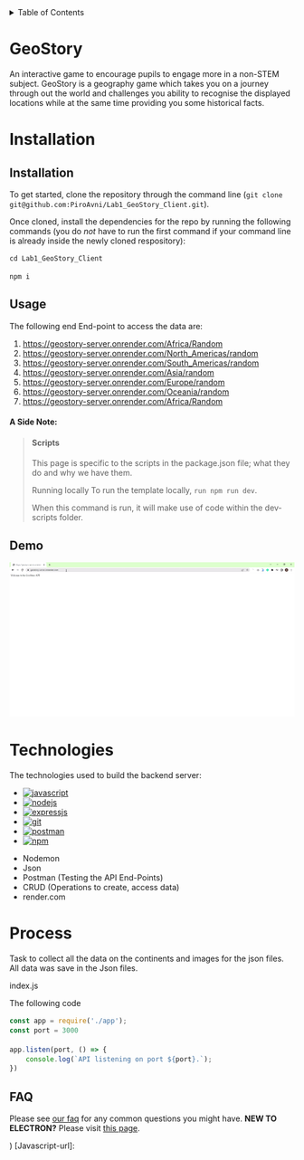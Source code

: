 <!-- TABLE OF CONTENTS -->
<details>
  <summary>Table of Contents</summary>
  <ol>
    <li>
      <a href="#GeoStory">About The Project</a>
    </li>
    <li><a href="#Installation">Installation </a></li>
    <li><a href="#usage">Usage</a></li>
    <li><a href="#Technologies">Technologies</a></li>
    <li><a href="#contributing">Contributing</a></li>
    <li><a href="#license">License</a></li>
    <li><a href="#contact">Contact</a></li>
    <li><a href="#acknowledgments">Acknowledgments</a></li>
  </ol>
</details>



<!-- ABOUT THE PROJECT -->
# GeoStory 

An interactive game to encourage pupils to engage more in a non-STEM subject.
GeoStory is a geography game which takes you on a journey through out the world and challenges you ability to recognise the displayed locations while at the same time providing you some historical facts.

<!-- Installation & usage -->
# Installation



## Installation

To get started, clone the repository through the command line (`git clone git@github.com:PiroAvni/Lab1_GeoStory_Client.git`). 

Once cloned, install the dependencies for the repo by running the following commands (you do _not_ have to run the first command if your command line is already inside the newly cloned respository):


```
cd Lab1_GeoStory_Client

npm i

```


## Usage

 The following end End-point to access the data are:

1. https://geostory-server.onrender.com/Africa/Random
2. https://geostory-server.onrender.com/North_Americas/random
3. https://geostory-server.onrender.com/South_Americas/random
4. https://geostory-server.onrender.com/Asia/random
5. https://geostory-server.onrender.com/Europe/random
6. https://geostory-server.onrender.com/Oceania/random
7. https://geostory-server.onrender.com/Africa/Random


 #### A Side Note:

> #### Scripts
>This page is specific to the scripts in the package.json file; what they do and why we have them.
>
>Running locally
>To run the template locally, `run npm run dev`.
>
>When this command is run, it will make use of code within the dev-scripts folder.
>



## Demo
![Demo](https://github.com/PiroAvni/Lab1_GeoStory_Server/blob/main/Demo.gif "Demo")


# Technologies

The technologies used to build the backend server:

* [![javascript](https://img.shields.io/badge/JavaScript-323330?style=for-the-badge&logo=javascript&logoColor=F7DF1E)](https://developer.mozilla.org/en-US/docs/Web/)
* [![nodejs](https://img.shields.io/badge/Node.js-339933?style=for-the-badge&logo=nodedotjs&logoColor=white)](https://nodejs.org/en)
* [![expressjs](https://img.shields.io/badge/Express.js-000000?style=for-the-badge&logo=express&logoColor=white)](https://expressjs.com/)
* [![git](https://img.shields.io/badge/GIT-E44C30?style=for-the-badge&logo=git&logoColor=white)](https://git-scm.com/)
* [![postman](https://img.shields.io/badge/Postman-FF6C37?style=for-the-badge&logo=Postman&logoColor=white)](https://www.postman.com/)
* [![npm](https://img.shields.io/badge/npm-CB3837?style=for-the-badge&logo=npm&logoColor=white)](https://www.npmjs.com/)
- Nodemon
 - Json
 - Postman (Testing the API End-Points)
 - CRUD (Operations to create, access data)
 - render.com

# Process

 Task to collect all the data on the continents and images for the json files.
 All data was save in the Json files.

index.js

The following code 
```js
const app = require('./app');
const port = 3000

app.listen(port, () => {
    console.log(`API listening on port ${port}.`);
})
```








## FAQ
Please see [our faq](https://github.com/reZach/secure-electron-template/blob/master/docs/faq.md) for any common questions you might have.
**NEW TO ELECTRON?** Please visit [this page](https://github.com/reZach/secure-electron-template/blob/master/docs/newtoelectron.md).







)
[Javascript-url]: